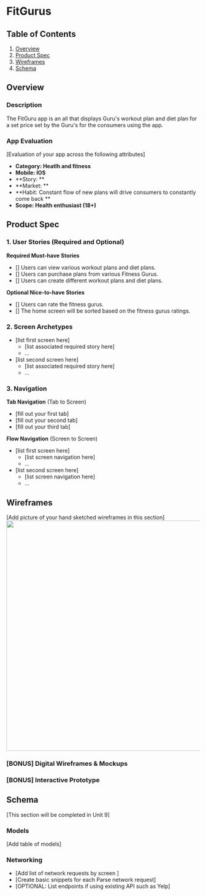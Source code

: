# FitGurus

## Table of Contents
1. [Overview](#Overview)
1. [Product Spec](#Product-Spec)
1. [Wireframes](#Wireframes)
2. [Schema](#Schema)

## Overview
### Description
The FitGuru app is an all that displays Guru's workout plan and diet plan for a set price set by the Guru's for the consumers using the app. 

### App Evaluation
[Evaluation of your app across the following attributes]
- **Category: Heatlh and fitness**
- **Mobile: IOS**
- **Story: **
- **Market: **
- **Habit: Constant flow of new plans will drive consumers to constantly come back **
- **Scope: Health enthusiast (18+)**

## Product Spec

### 1. User Stories (Required and Optional)

**Required Must-have Stories**

- [] Users can view various workout plans and diet plans.
- [] Users can purchase plans from various Fitness Gurus. 
- [] Users can create different workout plans and diet plans.

**Optional Nice-to-have Stories**

- [] Users can rate the fitness gurus.
- [] The home screen will be sorted based on the fitness gurus ratings.

### 2. Screen Archetypes

* [list first screen here]
   * [list associated required story here]
   * ...
* [list second screen here]
   * [list associated required story here]
   * ...

### 3. Navigation

**Tab Navigation** (Tab to Screen)

* [fill out your first tab]
* [fill out your second tab]
* [fill out your third tab]

**Flow Navigation** (Screen to Screen)

* [list first screen here]
   * [list screen navigation here]
   * ...
* [list second screen here]
   * [list screen navigation here]
   * ...

## Wireframes
[Add picture of your hand sketched wireframes in this section]
<img src="YOUR_WIREFRAME_IMAGE_URL" width=600>

### [BONUS] Digital Wireframes & Mockups

### [BONUS] Interactive Prototype

## Schema 
[This section will be completed in Unit 9]
### Models
[Add table of models]
### Networking
- [Add list of network requests by screen ]
- [Create basic snippets for each Parse network request]
- [OPTIONAL: List endpoints if using existing API such as Yelp]
